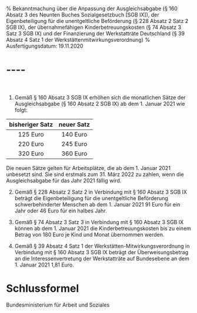 % Bekanntmachung über die Anpassung der Ausgleichsabgabe (§ 160 Absatz 3 des Neunten Buches Sozialgesetzbuch [SGB IX]), der Eigenbeteiligung für die unentgeltliche Beförderung (§ 228 Absatz 2 Satz 2 SGB IX), der übernahmefähigen Kinderbetreuungskosten (§ 74 Absatz 3 Satz 3 SGB IX) und der Finanzierung der Werkstatträte Deutschland (§ 39 Absatz 4 Satz 1 der Werkstättenmitwirkungsverordnung)
% Ausfertigungsdatum: 19.11.2020
 
# ----

 

1. Gemäß § 160 Absatz 3 SGB IX erhöhen sich die monatlichen Sätze der Ausgleichsabgabe (§ 160 Absatz 2 SGB IX) ab dem 1. Januar 2021 wie folgt:

| bisheriger Satz | neuer Satz |
|:---------------:|:----------:|
|    125 Euro     |  140 Euro  |
|    220 Euro     |  245 Euro  |
|    320 Euro     |  360 Euro  |

Die neuen Sätze gelten für Arbeitsplätze, die ab dem 1. Januar 2021 unbesetzt sind. Sie sind erstmals zum 31. März 2022 zu zahlen, wenn die Ausgleichsabgabe für das Jahr 2021 fällig wird.

2. Gemäß § 228 Absatz 2 Satz 2 in Verbindung mit § 160 Absatz 3 SGB IX beträgt die Eigenbeteiligung für die unentgeltliche Beförderung schwerbehinderter Menschen ab dem 1. Januar 2021 91 Euro für ein Jahr oder 46 Euro für ein halbes Jahr.

3. Gemäß § 74 Absatz 3 Satz 3 in Verbindung mit § 160 Absatz 3 SGB IX können ab dem 1. Januar 2021 die Kinderbetreuungskosten bis zu einem Betrag von 180 Euro je Kind und Monat übernommen werden.

4. Gemäß § 39 Absatz 4 Satz 1 der Werkstätten-Mitwirkungsverordnung in Verbindung mit § 160 Absatz 3 SGB IX beträgt der Überweisungsbetrag an die Interessenvertretung der Werkstatträte auf Bundesebene an dem 1. Januar 2021 1,81 Euro.

# Schlussformel

Bundesministerium für Arbeit und Soziales
